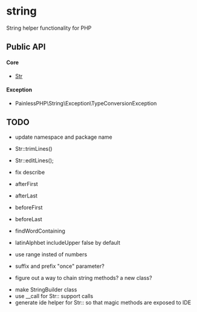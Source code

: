 # string

String helper functionality for PHP

## Public API

#### Core

* [Str](docs/Str.md)

#### Exception

* PainlessPHP\String\Exception\TypeConversionException

## TODO

* update namespace and package name

* Str::trimLines()
* Str::editLines();

* fix describe
* afterFirst
* afterLast
* beforeFirst
* beforeLast
* findWordContaining
* latinAlphbet includeUpper false by default
* use range insted of numbers
* suffix and prefix "once" parameter?

* figure out a way to chain string methods? a new class?
- make StringBuilder class
- use __call for Str:: support calls
- generate ide helper for Str:: so that magic methods are exposed to IDE
